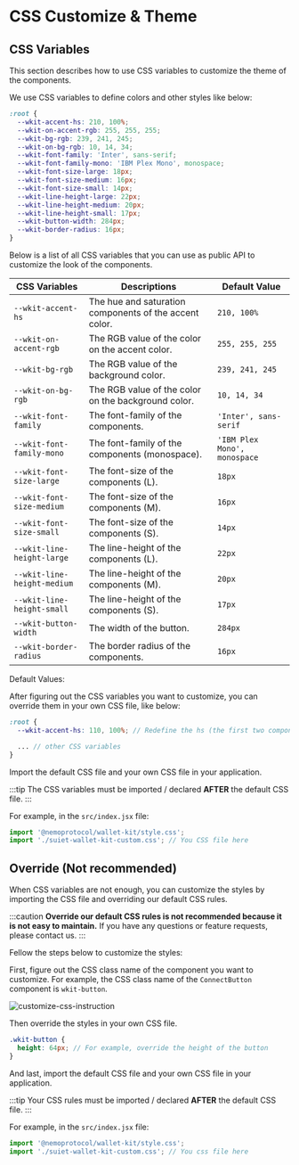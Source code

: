 # CSS Customize & Theme

## CSS Variables

This section describes how to use CSS variables to customize the theme of the components.

We use CSS variables to define colors and other styles like below:

```css
:root {
  --wkit-accent-hs: 210, 100%;
  --wkit-on-accent-rgb: 255, 255, 255;
  --wkit-bg-rgb: 239, 241, 245;
  --wkit-on-bg-rgb: 10, 14, 34;
  --wkit-font-family: 'Inter', sans-serif;
  --wkit-font-family-mono: 'IBM Plex Mono', monospace;
  --wkit-font-size-large: 18px;
  --wkit-font-size-medium: 16px;
  --wkit-font-size-small: 14px;
  --wkit-line-height-large: 22px;
  --wkit-line-height-medium: 20px;
  --wkit-line-height-small: 17px;
  --wkit-button-width: 284px;
  --wkit-border-radius: 16px;
}
```

Below is a list of all CSS variables that you can use as public API to customize the look of the components.

| CSS Variables               | Descriptions                                           | Default Value                |
| --------------------------- | ------------------------------------------------------ | ---------------------------- |
| `--wkit-accent-hs`          | The hue and saturation components of the accent color. | `210, 100%`                  |
| `--wkit-on-accent-rgb`      | The RGB value of the color on the accent color.        | `255, 255, 255`              |
| `--wkit-bg-rgb`             | The RGB value of the background color.                 | `239, 241, 245`              |
| `--wkit-on-bg-rgb`          | The RGB value of the color on the background color.    | `10, 14, 34`                 |
| `--wkit-font-family`        | The font-family of the components.                     | `'Inter', sans-serif`        |
| `--wkit-font-family-mono`   | The font-family of the components (monospace).         | `'IBM Plex Mono', monospace` |
| `--wkit-font-size-large`    | The font-size of the components (L).                   | `18px`                       |
| `--wkit-font-size-medium`   | The font-size of the components (M).                   | `16px`                       |
| `--wkit-font-size-small`    | The font-size of the components (S).                   | `14px`                       |
| `--wkit-line-height-large`  | The line-height of the components (L).                 | `22px`                       |
| `--wkit-line-height-medium` | The line-height of the components (M).                 | `20px`                       |
| `--wkit-line-height-small`  | The line-height of the components (S).                 | `17px`                       |
| `--wkit-button-width`       | The width of the button.                               | `284px`                      |
| `--wkit-border-radius`      | The border radius of the components.                   | `16px`                       |

Default Values:

After figuring out the CSS variables you want to customize, you can override them in your own CSS file, like below:

```scss title="./suiet-wallet-kit-custom.css"
:root {
  --wkit-accent-hs: 110, 100%; // Redefine the hs (the first two components of hsl) of the accent color

  ... // other CSS variables
}
```

Import the default CSS file and your own CSS file in your application.

:::tip
The CSS variables must be imported / declared **AFTER** the default CSS file.
:::

For example, in the `src/index.jsx` file:

```jsx title="src/index.jsx"
import '@nemoprotocol/wallet-kit/style.css';
import './suiet-wallet-kit-custom.css'; // You CSS file here
```

## Override (Not recommended)

When CSS variables are not enough, you can customize the styles by importing the CSS file and overriding our default CSS rules.

:::caution
**Override our default CSS rules is not recommended because it is not easy to maintain.** If you have any questions or feature requests, please contact us.
:::

Fellow the steps below to customize the styles:

First, figure out the CSS class name of the component you want to customize. For example, the CSS class name of the `ConnectButton` component is `wkit-button`.

![customize-css-instruction](../../static/img/customize-css-instruction.png)

Then override the styles in your own CSS file.

```scss title="./suiet-wallet-kit-custom.css"
.wkit-button {
  height: 64px; // For example, override the height of the button
}
```

And last, import the default CSS file and your own CSS file in your application.

:::tip
Your CSS rules must be imported / declared **AFTER** the default CSS file.
:::

For example, in the `src/index.jsx` file:

```jsx title="src/index.jsx"
import '@nemoprotocol/wallet-kit/style.css';
import './suiet-wallet-kit-custom.css'; // You css file here
```
